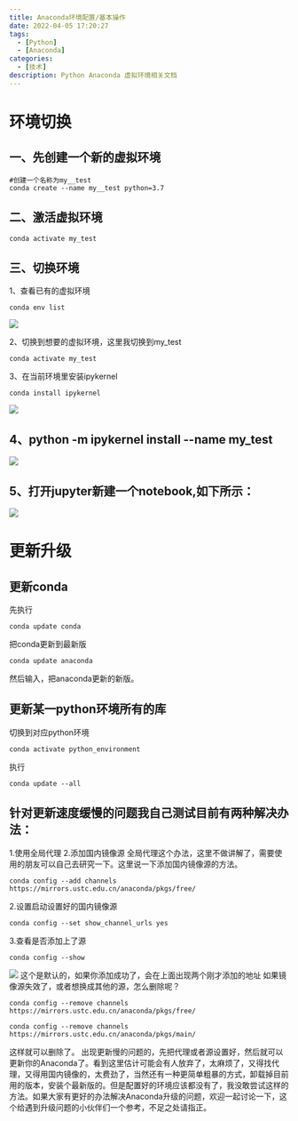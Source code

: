 ```yaml
---
title: Anaconda环境配置/基本操作
date: 2022-04-05 17:20:27
tags:
  - [Python]
  - [Anaconda]
categories:
  - [技术]
description: Python Anaconda 虚拟环境相关文档
---
```


# 环境切换
## 一、先创建一个新的虚拟环境
```shell
#创建一个名称为my__test
conda create --name my__test python=3.7
```
## 二、激活虚拟环境
```shell
conda activate my_test
```
## 三、切换环境
1、查看已有的虚拟环境
```shell
conda env list
```
![](https://pic2.zhimg.com/80/v2-2855cfd302e331d8c9a1ee1dfd84d925_1440w.jpg)

2、切换到想要的虚拟环境，这里我切换到my_test
```shell
conda activate my_test
```
3、在当前环境里安装ipykernel
```shell
conda install ipykernel
```
![](https://pic4.zhimg.com/80/v2-3fe468e3a7647d138d6054a0c1c641bb_1440w.jpg)
## 4、python -m ipykernel install --name my_test
![](https://pic1.zhimg.com/80/v2-abb56915ea64e5583f1dea223876144c_1440w.jpg)
## 5、打开jupyter新建一个notebook,如下所示：
![](https://pic3.zhimg.com/80/v2-b6ccaa26c129ca4d0e284b645f74bbde_1440w.jpg)

# 更新升级
## 更新conda
先执行
```shell
conda update conda
```
把conda更新到最新版
```shell
conda update anaconda
```
然后输入，把anaconda更新的新版。
## 更新某一python环境所有的库
切换到对应python环境
```shell
conda activate python_environment
```
执行
```shell
conda update --all
```

## 针对更新速度缓慢的问题我自己测试目前有两种解决办法：
1.使用全局代理
2.添加国内镜像源
全局代理这个办法，这里不做讲解了，需要使用的朋友可以自己去研究一下。这里说一下添加国内镜像源的方法。
```shell
conda config --add channels https://mirrors.ustc.edu.cn/anaconda/pkgs/free/
```
2.设置启动设置好的国内镜像源
```shell
conda config --set show_channel_urls yes
```
3.查看是否添加上了源
```text
conda config --show
```
![](https://pic1.zhimg.com/80/v2-f7e47bb903a26d77bdb47c7c4932cc24_1440w.jpg)
这个是默认的，如果你添加成功了，会在上面出现两个刚才添加的地址
如果镜像源失效了，或者想换成其他的源，怎么删除呢？
```shell
conda config --remove channels https://mirrors.ustc.edu.cn/anaconda/pkgs/free/
```
```shell
conda config --remove channels https://mirrors.ustc.edu.cn/anaconda/pkgs/main/
```
这样就可以删除了。
出现更新慢的问题的，先把代理或者源设置好，然后就可以更新你的Anaconda了。看到这里估计可能会有人放弃了，太麻烦了，又得找代理，又得用国内镜像的，太费劲了，当然还有一种更简单粗暴的方式，卸载掉目前用的版本，安装个最新版的。但是配置好的环境应该都没有了，我没敢尝试这样的方法。如果大家有更好的办法解决Anaconda升级的问题，欢迎一起讨论一下，这个给遇到升级问题的小伙伴们一个参考，不足之处请指正。
